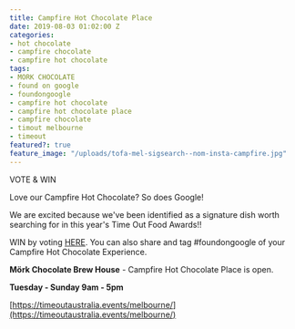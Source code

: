 ```yaml
---
title: Campfire Hot Chocolate Place
date: 2019-08-03 01:02:00 Z
categories:
- hot chocolate
- campfire chocolate
- campfire hot chocolate
tags:
- MORK CHOCOLATE
- found on google
- foundongoogle
- campfire hot chocolate
- campfire hot chocolate place
- campfire chocolate
- timout melbourne
- timeout
featured?: true
feature_image: "/uploads/tofa-mel-sigsearch--nom-insta-campfire.jpg"
---
```


VOTE & WIN

Love our Campfire Hot Chocolate? So does Google!

We are excited because we've been identified as a signature dish worth searching for in this year's Time Out Food Awards!! 


WIN by voting [HERE](https://timeoutaustralia.events/melbourne/). You can also share and tag #foundongoogle of your Campfire Hot Chocolate Experience.


**Mörk Chocolate Brew House** - Campfire Hot Chocolate Place is open.

**Tuesday - Sunday 9am - 5pm**


[https://timeoutaustralia.events/melbourne/](https://timeoutaustralia.events/melbourne/)


